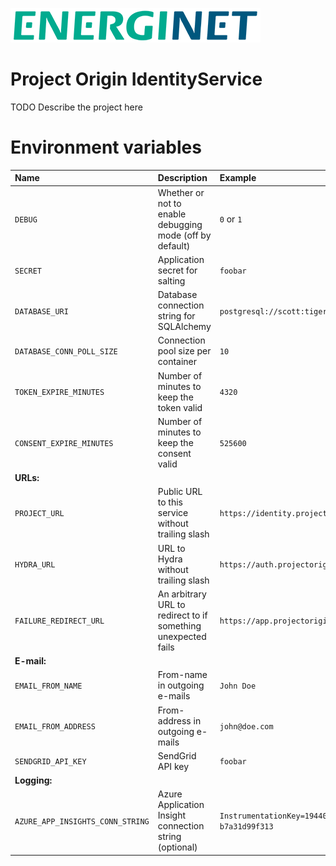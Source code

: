 ![alt text](doc/logo.png)

# Project Origin IdentityService

TODO Describe the project here 


# Environment variables

Name | Description | Example
:--- | :--- | :--- |
`DEBUG` | Whether or not to enable debugging mode (off by default) | `0` or `1`
`SECRET` | Application secret for salting | `foobar`
`DATABASE_URI` | Database connection string for SQLAlchemy | `postgresql://scott:tiger@localhost/mydatabase`
`DATABASE_CONN_POLL_SIZE` | Connection pool size per container | `10`
`TOKEN_EXPIRE_MINUTES` | Number of minutes to keep the token valid | `4320`
`CONSENT_EXPIRE_MINUTES` | Number of minutes to keep the consent valid | `525600`
**URLs:** | |
`PROJECT_URL` | Public URL to this service without trailing slash | `https://identity.projectorigin.dk`
`HYDRA_URL` | URL to Hydra without trailing slash | `https://auth.projectorigin.dk`
`FAILURE_REDIRECT_URL` | An arbitrary URL to redirect to if something unexpected fails | `https://app.projectorigin.dk`
**E-mail:** | |
`EMAIL_FROM_NAME` | From-name in outgoing e-mails | `John Doe`
`EMAIL_FROM_ADDRESS` | From-address in outgoing e-mails | `john@doe.com`
`SENDGRID_API_KEY` | SendGrid API key | `foobar`
**Logging:** | |
`AZURE_APP_INSIGHTS_CONN_STRING` | Azure Application Insight connection string (optional) | `InstrumentationKey=19440978-19a8-4d07-9a99-b7a31d99f313`
